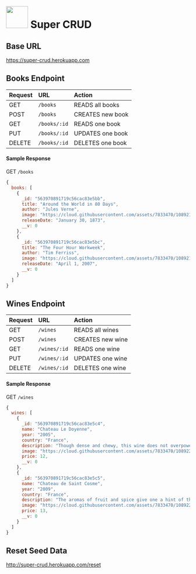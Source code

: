 # <img src="https://cloud.githubusercontent.com/assets/7833470/10899314/63829980-8188-11e5-8cdd-4ded5bcb6e36.png" height="60"> Super CRUD

## Base URL

<a href="https://super-crud.herokuapp.com" target="_blank">https://super-crud.herokuapp.com</a>

## Books Endpoint

| Request | URL | Action |
| :--- | :--- | :--- |
| GET | `/books` | READS all books |
| POST | `/books` | CREATES new book |
| GET | `/books/:id` | READS one book |
| PUT | `/books/:id` | UPDATES one book |
| DELETE | `/books/:id` | DELETES one book |

#### Sample Response

GET `/books`

```js
{
  books: [
    {
      _id: "563970891719c56cac83e5bb",
      title: "Around the World in 80 Days",
      author: "Jules Verne",
      image: "https://cloud.githubusercontent.com/assets/7833470/10892118/865bee3e-8156-11e5-9634-cd7bcd3d6d4f.jpg",
      releaseDate: "January 30, 1873",
      __v: 0
    },
    {
      _id: "563970891719c56cac83e5bc",
      title: "The Four Hour Workweek",
      author: "Tim Ferriss",
      image: "https://cloud.githubusercontent.com/assets/7833470/10892117/865b465a-8156-11e5-834b-9c4172d4b0fe.jpg",
      releaseDate: "April 1, 2007",
      __v: 0
    }
  ]
}
```

## Wines Endpoint

| Request | URL | Action |
| :--- | :--- | :--- |
| GET | `/wines` | READS all wines |
| POST | `/wines` | CREATES new wine |
| GET | `/wines/:id` | READS one wine |
| PUT | `/wines/:id` | UPDATES one wine |
| DELETE | `/wines/:id` | DELETES one wine |

#### Sample Response

GET `/wines`

```js
{
  wines: [
    {
      _id: "563970891719c56cac83e5c4",
      name: "Chateau Le Doyenne",
      year: "2005",
      country: "France",
      description: "Though dense and chewy, this wine does not overpower with its finely balanced depth and structure. It is a truly luxurious experience for the senses.",
      image: "https://cloud.githubusercontent.com/assets/7833470/10892242/288a66cc-8157-11e5-8080-94b5847539e2.jpg",
      price: 12,
      __v: 0
    },
    {
      _id: "563970891719c56cac83e5c5",
      name: "Chateau de Saint Cosme",
      year: "2009",
      country: "France",
      description: "The aromas of fruit and spice give one a hint of the light drinkability of this lovely wine, which makes an excellent complement to fish dishes.",
      image: "https://cloud.githubusercontent.com/assets/7833470/10892244/288afc2c-8157-11e5-8ae6-5a9e1c5ce6ac.jpg",
      price: 13,
      __v: 0
    }
  ]
}
```

## Reset Seed Data

<a href="http://super-crud.herokuapp.com/reset" target="_blank">http://super-crud.herokuapp.com/reset</a>